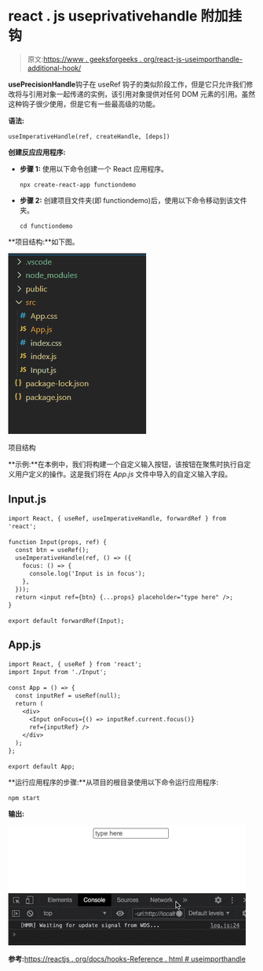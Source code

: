 # react . js useprivativehandle 附加挂钩

> 原文:[https://www . geeksforgeeks . org/react-js-useimporthandle-additional-hook/](https://www.geeksforgeeks.org/react-js-useimperativehandle-additional-hook/)

**usePrecisionHandle**钩子在 useRef 钩子的类似阶段工作，但是它只允许我们修改将与引用对象一起传递的实例，该引用对象提供对任何 DOM 元素的引用。虽然这种钩子很少使用，但是它有一些最高级的功能。

**语法:**

```
useImperativeHandle(ref, createHandle, [deps])
```

**创建反应应用程序:**

*   **步骤 1:** 使用以下命令创建一个 React 应用程序。

    ```
    npx create-react-app functiondemo
    ```

*   **步骤 2:** 创建项目文件夹(即 functiondemo)后，使用以下命令移动到该文件夹。

    ```
    cd functiondemo
    ```

**项目结构:**如下图。

![](img/df58862e4c1795548a81b6d3a95c30d9.png)

项目结构

**示例:**在本例中，我们将构建一个自定义输入按钮，该按钮在聚焦时执行自定义用户定义的操作。这是我们将在 *App.js* 文件中导入的自定义输入字段。

## Input.js

```
import React, { useRef, useImperativeHandle, forwardRef } from 'react';

function Input(props, ref) {
  const btn = useRef();
  useImperativeHandle(ref, () => ({
    focus: () => {
      console.log('Input is in focus');
    },
  }));
  return <input ref={btn} {...props} placeholder="type here" />;
}

export default forwardRef(Input);
```

## App.js

```
import React, { useRef } from 'react';
import Input from './Input';

const App = () => {
  const inputRef = useRef(null);
  return (
    <div>
      <Input onFocus={() => inputRef.current.focus()} 
      ref={inputRef} />
    </div>
  );
};

export default App;
```

**运行应用程序的步骤:**从项目的根目录使用以下命令运行应用程序:

```
npm start
```

**输出:**

![](img/163490fc40292f3ccd7c626534cbef74.png)

**参考:**[https://reactjs . org/docs/hooks-Reference . html # useimporthandle](https://reactjs.org/docs/hooks-reference.html#useimperativehandle)